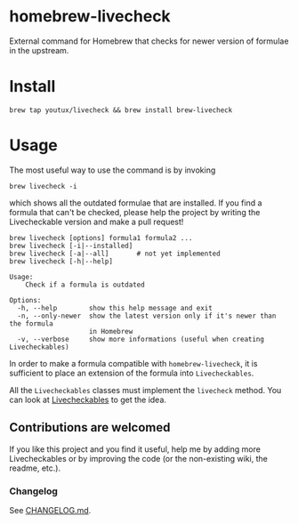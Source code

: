 homebrew-livecheck
==================

External command for Homebrew that checks for newer version of formulae in the upstream.

# Install
    brew tap youtux/livecheck && brew install brew-livecheck

# Usage
The most useful way to use the command is by invoking

    brew livecheck -i
which shows all the outdated formulae that are installed.
If you find a formula that can't be checked, please help the project by writing the Livecheckable version and make a pull request!
```
brew livecheck [options] formula1 formula2 ...
brew livecheck [-i|--installed]
brew livecheck [-a|--all]       # not yet implemented
brew livecheck [-h|--help]

Usage:
    Check if a formula is outdated

Options:
  -h, --help        show this help message and exit
  -n, --only-newer  show the latest version only if it's newer than the formula
                    in Homebrew
  -v, --verbose     show more informations (useful when creating Livecheckables)
```

In order to make a formula compatible with `homebrew-livecheck`, it is sufficient to place an extension of the formula into `Livecheckables`.

All the `Livecheckables` classes must implement the `livecheck` method.
You can look at [Livecheckables](Livecheckables/) to get the idea.

## Contributions are welcomed
If you like this project and you find it useful, help me by adding more Livecheckables or by improving the code (or the non-existing wiki, the readme, etc.).

### Changelog
See [CHANGELOG.md](CHANGELOG.md).
